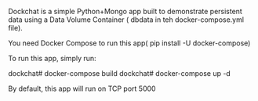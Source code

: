 Dockchat is a simple Python+Mongo app built to demonstrate persistent data using a Data Volume Container ( dbdata in teh docker-compose.yml file). 

You need Docker Compose to run this app( pip install -U docker-compose)

To run this app, simply run:

dockchat# docker-compose build 
dockchat# docker-compose up -d

By default, this app will run on TCP port 5000






